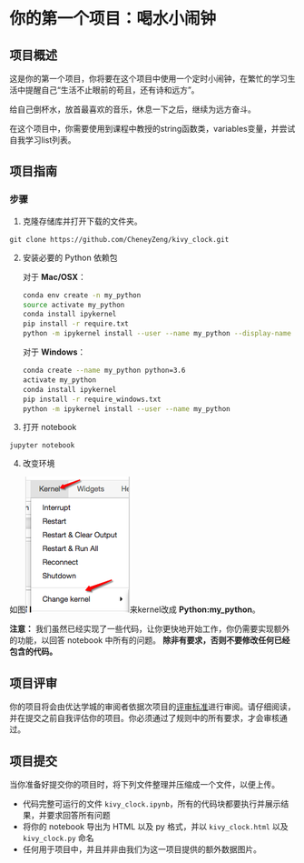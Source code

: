 # 你的第一个项目：喝水小闹钟

## 项目概述 

这是你的第一个项目，你将要在这个项目中使用一个定时小闹钟，在繁忙的学习生活中提醒自己“生活不止眼前的苟且，还有诗和远方”。

给自己倒杯水，放首最喜欢的音乐，休息一下之后，继续为远方奋斗。

在这个项目中，你需要使用到课程中教授的string函数类，variables变量，并尝试自我学习list列表。


## 项目指南

### 步骤

1. 克隆存储库并打开下载的文件夹。

 ```	
git clone https://github.com/CheneyZeng/kivy_clock.git
```

2. 安装必要的 Python 依赖包


	对于 __Mac/OSX__：
	
	```bash
	conda env create -n my_python
	source activate my_python
	conda install ipykernel
	pip install -r require.txt
	python -m ipykernel install --user --name my_python --display-name "Python:my_python"
	```

	对于 __Windows__：
	
	```bash
	conda create --name my_python python=3.6
	activate my_python
	conda install ipykernel
	pip install -r require_windows.txt
	python -m ipykernel install --user --name my_python
	```
	
3. 打开 notebook

```
jupyter notebook
```

4. 改变环境

[image1]: changekernel.png "Sample Output"

如图![Sample Output][image1]来kernel改成 **Python:my_python**。


__注意：__ 我们虽然已经实现了一些代码，让你更快地开始工作，你仍需要实现额外的功能，以回答 notebook 中所有的问题。
__除非有要求，否则不要修改任何已经包含的代码。__

## 项目评审

你的项目将会由优达学城的审阅者依据次项目的[评审标准](https://review.udacity.com/#!/rubrics/2398/view)进行审阅。请仔细阅读，并在提交之前自我评估你的项目。你必须通过了规则中的所有要求，才会审核通过。

## 项目提交

当你准备好提交你的项目时，将下列文件整理并压缩成一个文件，以便上传。

- 代码完整可运行的文件 `kivy_clock.ipynb`，所有的代码块都要执行并展示结果，并要求回答所有问题
- 将你的 notebook 导出为 HTML 以及 py 格式，并以 `kivy_clock.html` 以及 `kivy_clock.py` 命名
- 任何用于项目中，并且并非由我们为这一项目提供的额外数据图片。


